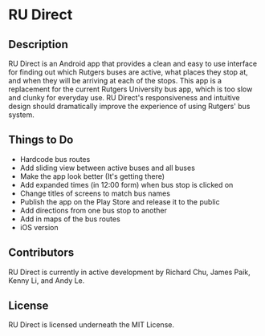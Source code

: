 # RU Direct

## Description
RU Direct is an Android app that provides a clean and easy to use interface for finding out which Rutgers buses are active, what places they stop at, and when they will be arriving at each of the stops. This app is a replacement for the current Rutgers University bus app, which is too slow and clunky for everyday use. RU Direct's responsiveness and intuitive design should dramatically improve the experience of using Rutgers' bus system.

## Things to Do
- Hardcode bus routes
- Add sliding view between active buses and all buses
- Make the app look better (It's getting there)
- Add expanded times (in 12:00 form) when bus stop is clicked on
- Change titles of screens to match bus names
- Publish the app on the Play Store and release it to the public
- Add directions from one bus stop to another
- Add in maps of the bus routes
- iOS version

## Contributors
RU Direct is currently in active development by Richard Chu, James Paik, Kenny Li, and Andy Le.

## License
RU Direct is licensed underneath the MIT License.

